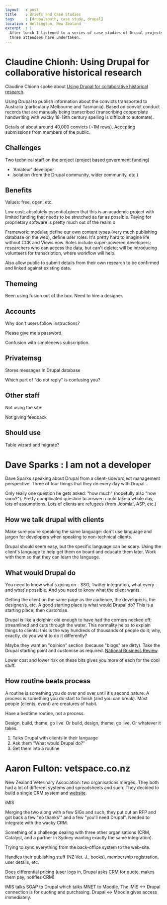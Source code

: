 ```yaml
---
layout   : post
title    : Briefs and Case Studies
tags     : [drupalsouth, case study, drupal]
location : Wellington, New Zealand
excerpt  : |
  After lunch I listened to a series of case studies of Drupal projects that
  three attendees have undertaken.
---
```


Claudine Chionh: Using Drupal for collaborative historical research
===================================================================

Claudine Chionh spoke about [Using Drupal for collaborative historical
research][talk].

[talk]: http://wellington2010.drupalsouth.net.nz/session/using-drupal-for-collaborative-historical-research

Using Drupal to publish information about the convicts transported to
Australia (particularly Melbourne and Tasmania). Based on convict conduct
records that are manually being transcribed (transcribing copperplate
handwriting with wacky 18-19th century spelling is difficult to automate).

Details of about around 40,000 convicts (~1M rows). Accepting submissions from
members of the public.

Challenges
----------

Two technical staff on the project (project based government funding)

* 'Amateur' developer
* Isolation (from the Drupal community, wider community, etc.)

Benefits
--------

Values: free, open, etc.

Low cost: absolutely essential given that this is an academic project with
limited funding that needs to be stretched as far as possible. Paying for
proprietary software is pretty much out of the realm o

Framework: modular, define our own content types (very much publishing
database on the web), define user roles. It's pretty hard to imagine life
without CCK and Views now. Roles include super-powered developers; researchers
who can access the data, but can't delete; will be introducing volunteers for
transcription, where workflow will help. 

Also allow public to submit details from their own research to be confirmed
and linked against existing data.

Themeing
--------

Been using fusion out of the box. Need to hire a designer. 

Accounts
--------

Why don't users follow instructions?

Please give me a password.

Confusion with simplenews subscription.

Privatemsg
----------

Stores messages in Drupal database

Which part of "do not reply" is confusing you?

Other staff
-----------

Not using the site

Not giving feedback


Should use
----------

Table wizard and migrate?


Dave Sparks : I am not a developer
==================================

Dave Sparks speaking about Drupal from a client-side/project management
perspective. Three of four things that they do every day with Drupal...

Only really one question he gets asked: "how much" (hopefully also "how
soon?"). Pretty complicated question to answer: could take a whole day, lots
of assumptions. Lots of clients are refugees (from Joomla!, ASP, etc.)

How we talk drupal with clients
-------------------------------

Make sure you're speaking the same language: don't use language and jargon for
developers when speaking to non-technical clients.

Drupal should seem easy, but the specific language can be scary. Using the
client's language to help get them on board and educate them later. Work with
them so that they can learn the language.

What would Drupal do
--------------------

You need to know what's going on - SSO, Twitter integration, what every - and
what's possible. And you need to know what the client wants.

Getting the client on the same page as the audience, the developer/s, the
designer/s, etc. A good starting place is what would Drupal do? This is a
starting place; then customise.

Drupal is like a dolphin: old enough to have had the corners nocked off;
streamlined and cuts through the water. This normality helps to explain things
to clients: this is the way hundreds of thousands of people do it; why,
exactly, do you want to do it differently?

Maybe they want an "opinion" section (because "blogs" are dirty). Take the
Drupal starting point and customise as required. [National Business
Review](http://www.nbr.co.nz/). 

Lower cost and lower risk on these bits gives you more of each for the cool
stuff.

How routine beats process
-------------------------

A routine is something you do over and over until it's second nature. A
process is something you do start to finish (and you can break). Most people
(clients, event) are creatures of habit.

Have a bedtime routine, not a process.

Design, build, theme, go live. Or build, design, theme, go live. Or whatever
it takes.

1. Talks Drupal with clients in their language
2. Ask them "What would Drupal do?"
3. Get them into a routine

Aaron Fulton: vetspace.co.nz
============================

New Zealand Veterinary Association: two organisations merged. They both had a
lot of different systems and spreadsheets and such. They decided to build a
single CRM system and [website](http://www.vetspace.org.nz/).

iMIS

Merging the two along with a few SIGs and such, they put out an RFP and got
back a few "no thanks'" and a few "you'll need Drupal". Needed to integrate
with the wacky CRM.

Something of a challenge dealing with three other organisations (CRM,
Catalyst, and a partner in Sydney wanting exactly the same integration).

Trying to sync everything from the back-office system to the web-site. 

Handles their publishing stuff (NZ Vet. J., books), membership registration,
user details, etc.

Does differential pricing (user logs in, Drupal asks CRM for quote, makes them
pay, notifies CRM)

iMIS talks SOAP to Drupal which talks MNET to Moodle. The iMIS <-> Drupal
connection is for quoting and purchasing. Drupal <-> Moodle gives access
immediately.